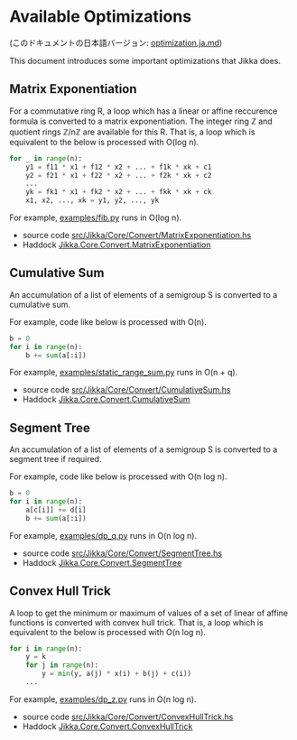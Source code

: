# Available Optimizations

(このドキュメントの日本語バージョン: [optimization.ja.md](https://github.com/kmyk/Jikka/blob/master/docs/optimization.ja.md))

This document introduces some important optimizations that Jikka does.

## Matrix Exponentiation

For a commutative ring R, a loop which has a linear or affine reccurence formula is converted to a matrix exponentiation.
The integer ring ℤ and quotient rings ℤ/nℤ are available for this R.
That is, a loop which is equivalent to the below is processed with O(log n).

```python
for _ in range(n):
    y1 = f11 * x1 + f12 * x2 + ... + f1k * xk + c1
    y2 = f21 * x1 + f22 * x2 + ... + f2k * xk + c2
    ...
    yk = fk1 * x1 + fk2 * x2 + ... + fkk * xk + ck
    x1, x2, ..., xk = y1, y2, ..., yk
```

For example, [examples/fib.py](https://github.com/kmyk/Jikka/blob/master/examples/fib.py) runs in O(log n).

-   source code [src/Jikka/Core/Convert/MatrixExponentiation.hs](https://github.com/kmyk/Jikka/blob/master/src/Jikka/Core/Convert/MatrixExponentiation.hs)
-   Haddock [Jikka.Core.Convert.MatrixExponentiation](https://hackage.haskell.org/package/Jikka/docs/Jikka-Core-Convert-MatrixExponentiation.html)

## Cumulative Sum

An accumulation of a list of elements of a semigroup S is converted to a cumulative sum.

For example, code like below is processed with O(n).

```python
b = 0
for i in range(n):
    b += sum(a[:i])
```

For example, [examples/static_range_sum.py](https://github.com/kmyk/Jikka/blob/master/examples/static_range_sum.py) runs in O(n + q).

-   source code [src/Jikka/Core/Convert/CumulativeSum.hs](https://github.com/kmyk/Jikka/blob/master/src/Jikka/Core/Convert/CumulativeSum.hs)
-   Haddock [Jikka.Core.Convert.CumulativeSum](https://hackage.haskell.org/package/Jikka/docs/Jikka-Core-Convert-CumulativeSum.html)

## Segment Tree

An accumulation of a list of elements of a semigroup S is converted to a segment tree if required.

For example, code like below is processed with O(n log n).

```python
b = 0
for i in range(n):
    a[c[i]] += d[i]
    b += sum(a[:i])
```

For example, [examples/dp_q.py](https://github.com/kmyk/Jikka/blob/master/examples/dp_q.py) runs in O(n log n).

-   source code [src/Jikka/Core/Convert/SegmentTree.hs](https://github.com/kmyk/Jikka/blob/master/src/Jikka/Core/Convert/SegmentTree.hs)
-   Haddock [Jikka.Core.Convert.SegmentTree](https://hackage.haskell.org/package/Jikka/docs/Jikka-Core-Convert-SegmentTree.html)

## Convex Hull Trick

A loop to get the minimum or maximum of values of a set of linear of affine functions is converted with convex hull trick.
That is, a loop which is equivalent to the below is processed with O(n log n).

```python
for i in range(n):
    y = k
    for j in range(n):
        y = min(y, a(j) * x(i) + b(j) + c(i))
    ...
```

For example, [examples/dp_z.py](https://github.com/kmyk/Jikka/blob/master/examples/dp_z.py) runs in O(n log n).

-   source code [src/Jikka/Core/Convert/ConvexHullTrick.hs](https://github.com/kmyk/Jikka/blob/master/src/Jikka/Core/Convert/ConvexHullTrick.hs)
-   Haddock [Jikka.Core.Convert.ConvexHullTrick](https://hackage.haskell.org/package/Jikka/docs/Jikka-Core-Convert-ConvexHullTrick.html)
